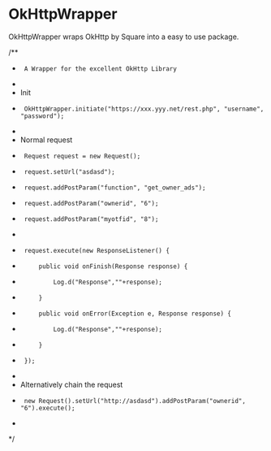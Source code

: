 OkHttpWrapper
=============

OkHttpWrapper wraps OkHttp by Square into a easy to use package.

/**
 * 		A Wrapper for the excellent OkHttp Library
 * 
 * 	Init
 * 		OkHttpWrapper.initiate("https://xxx.yyy.net/rest.php", "username", "password");
 * 
 * 	Normal request
 *		Request request = new Request();
 * 		request.setUrl("asdasd");
 *		request.addPostParam("function", "get_owner_ads");
 *		request.addPostParam("ownerid", "6");
 *		request.addPostParam("myotfid", "8");
 *
 *		request.execute(new ResponseListener() {
 *			public void onFinish(Response response) {
 *				Log.d("Response",""+response);
 *			}
 *			public void onError(Exception e, Response response) {
 *				Log.d("Response",""+response);
 *			}
 *		});
 *
 *	Alternatively chain the request
 *		new Request().setUrl("http://asdasd").addPostParam("ownerid", "6").execute();
 *
 */
